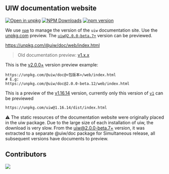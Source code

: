 UIW documentation website
---

[![Open in unpkg](https://img.shields.io/badge/Open%20in-unpkg-blue)](https://uiwjs.github.io/npm-unpkg/#/pkg/@uiw/doc/file/README.md)
[![NPM Downloads](https://img.shields.io/npm/dm/@uiw/doc.svg?style=flat)](https://www.npmjs.com/package/@uiw/doc)
[![npm version](https://img.shields.io/npm/v/@uiw/doc.svg?label=@uiw/doc)](https://npmjs.com/@uiw/doc)

We use [`npm`](https://www.npmjs.com/package/@uiw/doc) to manage the version of the `uiw` documentation site. Use the [unpkg.com](https://unpkg.com/@uiw/doc/web/index.html) preview. The [`uiw@2.0.0-beta.7+`](https://unpkg.com/@uiw/doc/web/index.html) version can be previewed.

https://unpkg.com/@uiw/doc/web/index.html

> Old documentation preview: [v1.x.x](https://unpkg.com/uiw@1.16.14/dist/index.html)

This is the [v2.0.0+](https://unpkg.com/@uiw/doc@2.0.1/web/index.html) version preview example:

```
https://unpkg.com/@uiw/doc@<包版本>/web/index.html
# E.g:
https://unpkg.com/@uiw/doc@2.0.0-beta.12/web/index.html
```

This is a preview of the [v1.16.14](https://unpkg.com/uiw@1.16.14/dist/index.html) version, currently only this version of [`v1`](https://unpkg.com/uiw@1.16.14/dist/index.html) can be previewed

```bash
https://unpkg.com/uiw@1.16.14/dist/index.html
```

⚠️ The static resources of the documentation website were originally placed in the uiw package. Due to the large size of each installation of uiw, the download is very slow. From the [uiw@2.0.0-beta.7+](https://unpkg.com/@uiw/doc/web/index.html) version, it was extracted to a separate @uiw/doc package for Simultaneous release, all subsequent versions have documents to preview.

## Contributors

<a href="https://github.com/uiwjs/uiw/graphs/contributors">
  <img src="https://uiwjs.github.io/uiw/CONTRIBUTORS.svg" />
</a>